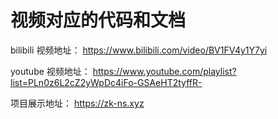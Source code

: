 # 视频对应的代码和文档
bilibili 视频地址： https://www.bilibili.com/video/BV1FV4y1Y7yi

youtube 视频地址： https://www.youtube.com/playlist?list=PLn0z6L2cZ2yWpDc4iFo-GSAeHT2tyffR-

项目展示地址： https://zk-ns.xyz
